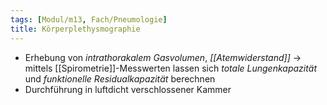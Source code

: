 ```yaml
---
tags: [Modul/m13, Fach/Pneumologie]
title: Körperplethysmographie
---
```


- Erhebung von *intrathorakalem Gasvolumen*, *[[Atemwiderstand]]* → mittels [[Spirometrie]]-Messwerten lassen sich *totale Lungenkapazität* und *funktionelle Residualkapazität* berechnen
- Durchführung in luftdicht verschlossener Kammer
